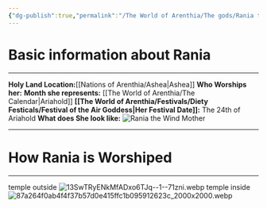 ```yaml
---
{"dg-publish":true,"permalink":"/The World of Arenthia/The gods/Rania the Wind Mother/","tags":["Diety","Air","Life"]}
---
```


# Basic information about Rania
---
**Holy Land Location:**[[Nations of Arenthia/Ashea\|Ashea]]
**Who Worships her:**
**Month she represents:** [[The World of Arenthia/The Calendar\|Ariahold]]
**[[The World of Arenthia/Festivals/Diety Festicals/Festival of the Air Goddess\|Her Festival Date]]:** The 24th of Ariahold
**What does She look like:** 
![Rania the Wind Mother](https://hiddensignificance.com/wp-content/uploads/2024/08/spiritual-meaning-of-wearing-white-clothes-1.webp)

---

# How Rania is Worshiped
---
 temple outside
 ![13SwTRyENkMfADxo6TJq--1--71zni.webp](/img/user/Images/13SwTRyENkMfADxo6TJq--1--71zni.webp)
temple inside
![87a264f0ab4f4f37b57d0e415ffc1b095912623c_2000x2000.webp](/img/user/Images/87a264f0ab4f4f37b57d0e415ffc1b095912623c_2000x2000.webp)
